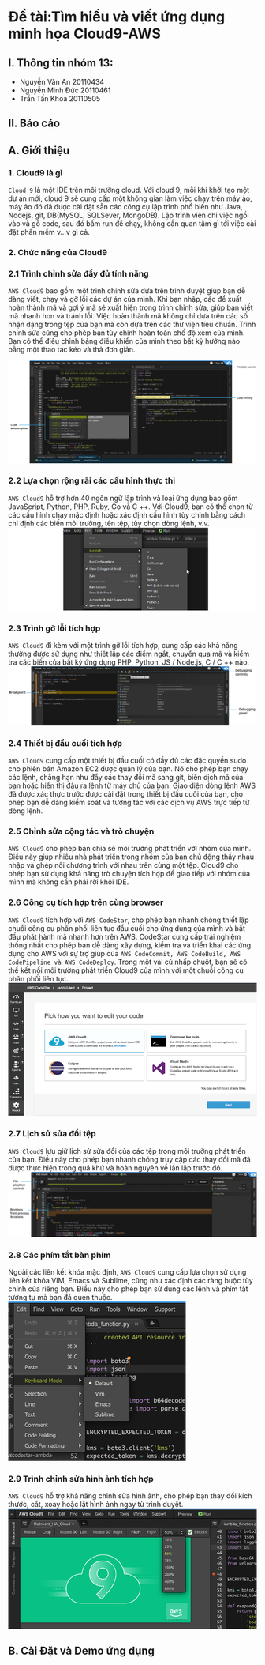 # Đề tài:Tìm hiểu và viết ứng dụng minh họa Cloud9-AWS

## I. Thông tin nhóm 13:

- Nguyễn Văn An 20110434
- Nguyễn Minh Đức 20110461
- Trần Tấn Khoa 20110505

## II. Báo cáo

## A. Giới thiệu

### 1. Cloud9 là gì

`Cloud 9` là một IDE trên môi trường cloud. Với cloud 9, mỗi khi khởi tạo một dự án mới, cloud 9 sẽ cung cấp một không gian làm việc chạy trên máy ảo, máy ảo đó đã được cài đặt sẵn các công cụ lập trình phổ biến như Java, Nodejs, git, DB(MySQL, SQLSever, MongoDB). Lập trình viên chỉ việc ngồi vào và gõ code, sau đó bấm run để chạy, không cần quan tâm gì tới việc cài đặt phần mềm v…v gì cả.

### 2. Chức năng của Cloud9

### 2.1 Trình chỉnh sửa đầy đủ tính năng

`AWS Cloud9` bao gồm một trình chỉnh sửa dựa trên trình duyệt giúp bạn dễ dàng viết, chạy và gỡ lỗi các dự án của mình. Khi bạn nhập, các đề xuất hoàn thành mã và gợi ý mã sẽ xuất hiện trong trình chỉnh sửa, giúp bạn viết mã nhanh hơn và tránh lỗi. Việc hoàn thành mã không chỉ dựa trên các số nhận dạng trong tệp của bạn mà còn dựa trên các thư viện tiêu chuẩn. Trình chỉnh sửa cũng cho phép bạn tùy chỉnh hoàn toàn chế độ xem của mình. Bạn có thể điều chỉnh bảng điều khiển của mình theo bất kỳ hướng nào bằng một thao tác kéo và thả đơn giản.

<img src="./frontend/public/assets/images/Screenshots_tulip_03_1x.8dd9da76bd4975e09f640b73d4fecb9848c03031.png" alt="aws" />

### 2.2 Lựa chọn rộng rãi các cấu hình thực thi

`AWS Cloud9` hỗ trợ hơn 40 ngôn ngữ lập trình và loại ứng dụng bao gồm JavaScript, Python, PHP, Ruby, Go và C ++. Với Cloud9, bạn có thể chọn từ các cấu hình chạy mặc định hoặc xác định cấu hình tùy chỉnh bằng cách chỉ định các biến môi trường, tên tệp, tùy chọn dòng lệnh, v.v.
<img src="./frontend/public/assets/images/Screenshots_tulip_03_1x.8dd9da76bd4975e09f640b73d4fecb9848c03032.png" alt="aws" />

### 2.3 Trình gỡ lỗi tích hợp

`AWS Cloud9` đi kèm với một trình gỡ lỗi tích hợp, cung cấp các khả năng thường được sử dụng như thiết lập các điểm ngắt, chuyển qua mã và kiểm tra các biến của bất kỳ ứng dụng PHP, Python, JS / Node.js, C / C ++ nào.
<img src="./frontend/public/assets/images/Screenshots_tulip_03_1x.8dd9da76bd4975e09f640b73d4fecb9848c03033.png" alt="aws" />

### 2.4 Thiết bị đầu cuối tích hợp

`AWS Cloud9` cung cấp một thiết bị đầu cuối có đầy đủ các đặc quyền sudo cho phiên bản Amazon EC2 được quản lý của bạn. Nó cho phép bạn chạy các lệnh, chẳng hạn như đẩy các thay đổi mã sang git, biên dịch mã của bạn hoặc hiển thị đầu ra lệnh từ máy chủ của bạn. Giao diện dòng lệnh AWS đã được xác thực trước được cài đặt trong thiết bị đầu cuối của bạn, cho phép bạn dễ dàng kiểm soát và tương tác với các dịch vụ AWS trực tiếp từ dòng lệnh.

### 2.5 Chỉnh sửa cộng tác và trò chuyện

`AWS Cloud9` cho phép bạn chia sẻ môi trường phát triển với nhóm của mình. Điều này giúp nhiều nhà phát triển trong nhóm của bạn chủ động thấy nhau nhập và ghép nối chương trình với nhau trên cùng một tệp. Cloud9 cho phép bạn sử dụng khả năng trò chuyện tích hợp để giao tiếp với nhóm của mình mà không cần phải rời khỏi IDE.

### 2.6 Công cụ tích hợp trên cùng browser

`AWS Cloud9` tích hợp với `AWS CodeStar`, cho phép bạn nhanh chóng thiết lập chuỗi công cụ phân phối liên tục đầu cuối cho ứng dụng của mình và bắt đầu phát hành mã nhanh hơn trên AWS. CodeStar cung cấp trải nghiệm thống nhất cho phép bạn dễ dàng xây dựng, kiểm tra và triển khai các ứng dụng cho AWS với sự trợ giúp của `AWS CodeCommit, AWS CodeBuild, AWS CodePipeline và AWS CodeDeploy`. Trong một vài cú nhấp chuột, bạn sẽ có thể kết nối môi trường phát triển Cloud9 của mình với một chuỗi công cụ phân phối liên tục.
<img src="./frontend/public/assets/images/Screenshots_tulip_03_1x.8dd9da76bd4975e09f640b73d4fecb9848c03036.png" alt="aws" />

### 2.7 Lịch sử sửa đổi tệp

`AWS Cloud9` lưu giữ lịch sử sửa đổi của các tệp trong môi trường phát triển của bạn. Điều này cho phép bạn nhanh chóng truy cập các thay đổi mã đã được thực hiện trong quá khứ và hoàn nguyên về lần lặp trước đó.
<img src="./frontend/public/assets/images/Screenshots_tulip_03_1x.8dd9da76bd4975e09f640b73d4fecb9848c03037.png" alt="aws" />

### 2.8 Các phím tắt bàn phím

Ngoài các liên kết khóa mặc định, `AWS Cloud9` cung cấp lựa chọn sử dụng liên kết khóa VIM, Emacs và Sublime, cũng như xác định các ràng buộc tùy chỉnh của riêng bạn. Điều này cho phép bạn sử dụng các lệnh và phím tắt tương tự mà bạn đã quen thuộc.
<img src="./frontend/public/assets/images/Screenshots_tulip_03_1x.8dd9da76bd4975e09f640b73d4fecb9848c03038.png" alt="aws" />

### 2.9 Trình chỉnh sửa hình ảnh tích hợp

`AWS Cloud9` hỗ trợ khả năng chỉnh sửa hình ảnh, cho phép bạn thay đổi kích thước, cắt, xoay hoặc lật hình ảnh ngay từ trình duyệt.
<img src="./frontend/public/assets/images/Screenshots_tulip_03_1x.8dd9da76bd4975e09f640b73d4fecb9848c03039.png" alt="aws" />

## B. Cài Đặt và Demo ứng dụng
